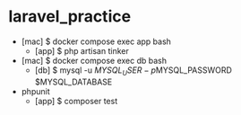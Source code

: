 # laravel_practice
* [mac] $ docker compose exec app bash
  * [app] $ php artisan tinker
* [mac] $ docker compose exec db bash
  * [db] $ mysql -u $MYSQL_USER -p$MYSQL_PASSWORD $MYSQL_DATABASE
* phpunit
  * [app] $ composer test
